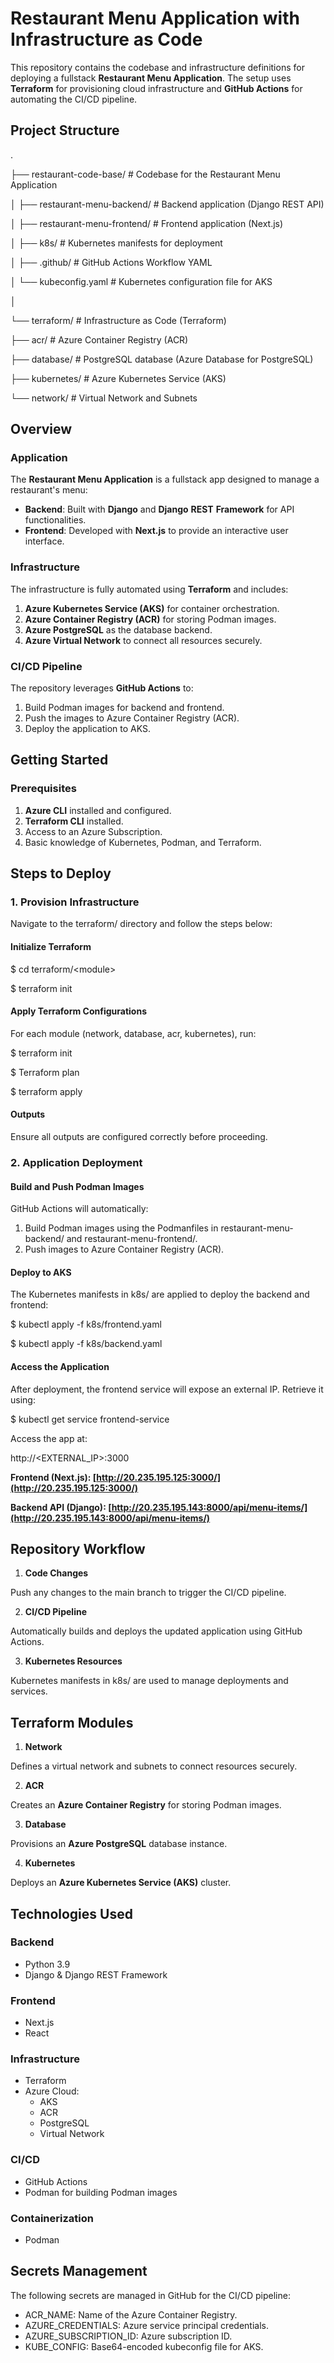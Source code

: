 # **Restaurant Menu Application with Infrastructure as Code**

This repository contains the codebase and infrastructure definitions for deploying a fullstack **Restaurant Menu Application**. The setup uses **Terraform** for provisioning cloud infrastructure and **GitHub Actions** for automating the CI/CD pipeline.

## **Project Structure**

.

├── restaurant-code-base/ \# Codebase for the Restaurant Menu Application

│ ├── restaurant-menu-backend/ \# Backend application (Django REST API)

│ ├── restaurant-menu-frontend/ \# Frontend application (Next.js)

│ ├── k8s/ \# Kubernetes manifests for deployment

│ ├── .github/ \# GitHub Actions Workflow YAML

│ └── kubeconfig.yaml \# Kubernetes configuration file for AKS

│

└── terraform/ \# Infrastructure as Code (Terraform)

   ├── acr/ \# Azure Container Registry (ACR)

   ├── database/ \# PostgreSQL database (Azure Database for PostgreSQL)

   ├── kubernetes/ \# Azure Kubernetes Service (AKS)

   └── network/ \# Virtual Network and Subnets

## 

## **Overview**

### **Application**

The **Restaurant Menu Application** is a fullstack app designed to manage a restaurant's menu:

* **Backend**: Built with **Django** and **Django** **REST** **Framework** for API functionalities.  
* **Frontend**: Developed with **Next.js** to provide an interactive user interface.

### **Infrastructure**

The infrastructure is fully automated using **Terraform** and includes:

1. **Azure Kubernetes Service (AKS)** for container orchestration.  
2. **Azure Container Registry (ACR)** for storing Podman images.  
3. **Azure PostgreSQL** as the database backend.  
4. **Azure Virtual Network** to connect all resources securely.

### **CI/CD Pipeline**

The repository leverages **GitHub Actions** to:

1. Build Podman images for backend and frontend.  
2. Push the images to Azure Container Registry (ACR).  
3. Deploy the application to AKS.

## 

## **Getting Started**

### **Prerequisites**

1. **Azure CLI** installed and configured.  
2. **Terraform CLI** installed.  
3. Access to an Azure Subscription.  
4. Basic knowledge of Kubernetes, Podman, and Terraform.

## **Steps to Deploy**

### **1\. Provision Infrastructure**

Navigate to the terraform/ directory and follow the steps below:

#### **Initialize Terraform**

$ cd terraform/\<module\>

$ terraform init

#### **Apply Terraform Configurations** 

For each module (network, database, acr, kubernetes), run:

$ terraform init

$ Terraform plan

$ terraform apply

#### **Outputs**

Ensure all outputs are configured correctly before proceeding.

### **2\. Application Deployment**

#### **Build and Push Podman Images**

GitHub Actions will automatically:

1. Build Podman images using the Podmanfiles in restaurant-menu-backend/ and restaurant-menu-frontend/.  
2. Push images to Azure Container Registry (ACR).

#### **Deploy to AKS** 

The Kubernetes manifests in k8s/ are applied to deploy the backend and frontend:

$ kubectl apply \-f k8s/frontend.yaml

$ kubectl apply \-f k8s/backend.yaml

#### **Access the Application**

After deployment, the frontend service will expose an external IP. Retrieve it using:

$ kubectl get service frontend-service

Access the app at:

http://\<EXTERNAL\_IP\>:3000

**Frontend (Next.js): [http://20.235.195.125:3000/](http://20.235.195.125:3000/)**

**Backend API (Django): [http://20.235.195.143:8000/api/menu-items/](http://20.235.195.143:8000/api/menu-items/)**

## 

## **Repository Workflow**

1. **Code Changes**

Push any changes to the main branch to trigger the CI/CD pipeline.

2. **CI/CD Pipeline**

Automatically builds and deploys the updated application using GitHub Actions.

3. **Kubernetes Resources**

Kubernetes manifests in k8s/ are used to manage deployments and services.

## **Terraform Modules**

1. **Network**

Defines a virtual network and subnets to connect resources securely.

2. **ACR**

Creates an **Azure Container Registry** for storing Podman images.

3. **Database**

Provisions an **Azure PostgreSQL** database instance.

4. **Kubernetes**

Deploys an **Azure Kubernetes Service (AKS)** cluster.

## 

## **Technologies Used**

### **Backend**

* Python 3.9  
* Django & Django REST Framework

### **Frontend**

* Next.js  
* React

### **Infrastructure**

* Terraform  
* Azure Cloud:  
  * AKS  
  * ACR  
  * PostgreSQL  
  * Virtual Network

### **CI/CD**

* GitHub Actions  
* Podman for building Podman images

### **Containerization**

* Podman

## **Secrets Management**

The following secrets are managed in GitHub for the CI/CD pipeline:

* ACR\_NAME: Name of the Azure Container Registry.  
* AZURE\_CREDENTIALS: Azure service principal credentials.  
* AZURE\_SUBSCRIPTION\_ID: Azure subscription ID.  
* KUBE\_CONFIG: Base64-encoded kubeconfig file for AKS.
